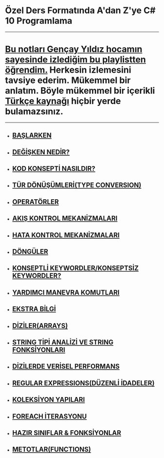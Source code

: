 # Özel Ders Formatında A'dan Z'ye C# 10 Programlama

***
# [Bu notları Gençay Yıldız hocamın sayesinde izlediğim bu playlistten öğrendim.](https://www.youtube.com/playlist?list=PLQVXoXFVVtp3e_urGZcMNAHx2Eo4Rm5Xk)  Herkesin izlemesini tavsiye ederim. Mükemmel bir anlatım. Böyle mükemmel bir içerikli [Türkçe kaynağı](https://www.youtube.com/c/Gen%C3%A7ayY%C4%B1ld%C4%B1z) hiçbir yerde bulamazsınız.
***

- ## [BAŞLARKEN](https://github.com/musauyumaznotes/CSharp_10_Programlama_Egitimi/blob/main/1-Ba%C5%9Flarken/ReadMe.md)
- ## [DEĞİŞKEN NEDİR?](https://github.com/musauyumaznotes/CSharp_10_Programlama_Egitimi/blob/main/2-De%C4%9Fi%C5%9Fken%20Nedir/ReadMe.md)
- ## [KOD KONSEPTİ NASILDIR?](https://github.com/musauyumaznotes/CSharp_10_Programlama_Egitimi/blob/main/3-Kod%20Konsepti%20Nas%C4%B1ld%C4%B1r/ReadMe.md)
- ## [TÜR DÖNÜŞÜMLERİ(TYPE CONVERSION)](https://github.com/musauyumaznotes/CSharp_10_Programlama_Egitimi/blob/main/4-T%C3%BCr%20D%C3%B6n%C3%BC%C5%9F%C3%BCmleri(Type%20Conversion)/ReadMe.md)
- ## [OPERATÖRLER](https://github.com/musauyumaznotes/CSharp_10_Programlama_Egitimi/blob/main/5-Operat%C3%B6rler/ReadMe.md)
- ## [AKIŞ KONTROL MEKANİZMALARI](https://github.com/musauyumaz/CSharp_10_Programlama_Egitimi/blob/main/6-Ak%C4%B1%C5%9F%20Kontrol%20Mekanizmalar%C4%B1/ReadMe.md)
- ## [HATA KONTROL MEKANİZMALARI](https://github.com/musauyumaz/CSharp_10_Programlama_Egitimi/blob/main/7-Hata%20Kontrol%20Mekanizmalar%C4%B1/ReadMe.md)
- ## [DÖNGÜLER](https://github.com/musauyumaz/CSharp_10_Programlama_Egitimi/blob/main/8-D%C3%B6ng%C3%BCler/ReadMe.md)
- ## [KONSEPTLİ KEYWORDLER/KONSEPTSİZ KEYWORDLER?](https://github.com/musauyumaz/CSharp_10_Programlama_Egitimi/blob/main/9-Konseptli%20Keywordler%26Konseptsiz%20Keywordler/ReadMe.md)
- ## [YARDIMCI MANEVRA KOMUTLARI](https://github.com/musauyumaz/CSharp_10_Programlama_Egitimi/blob/main/10-%20Yard%C4%B1mc%C4%B1%20Manevra%20Komutlar%C4%B1/ReadMe.md)
- ## [EKSTRA BİLGİ](https://github.com/musauyumaz/CSharp_10_Programlama_Egitimi/blob/main/11-Ekstra%20Bilgi/ReadMe.md)
- ## [DİZİLER(ARRAYS)](https://github.com/musauyumaz/CSharp_10_Programlama_Egitimi/blob/main/12-Diziler(Arrays)/ReadMe.md)
- ## [STRING TİPİ ANALİZİ VE STRING FONKSİYONLARI](https://github.com/musauyumaz/CSharp_10_Programlama_Egitimi/blob/main/13-String%20Tipi%20Analizi%20ve%20String%20Fonksiyonlar%C4%B1/ReadMe.md)
- ## [DİZİLERDE VERİSEL PERFORMANS](https://github.com/musauyumaz/CSharp_10_Programlama_Egitimi/blob/main/14%20-%20Dizilerde%20Verisel%20Performans/ReadMe.md)
- ## [REGULAR EXPRESSIONS(DÜZENLİ İDADELER)](https://github.com/musauyumaz/CSharp_10_Programlama_Egitimi/blob/main/15-Regular%20Expressions(D%C3%BCzenli%20%C4%B0fadeler)/ReadMe.md)
- ## [KOLEKSİYON YAPILARI](https://github.com/musauyumaz/CSharp_10_Programlama_Egitimi/blob/main/16-Koleksiyon%20Yap%C4%B1lar%C4%B1/ReadMe.md)
- ## [FOREACH İTERASYONU](https://github.com/musauyumaz/CSharp_10_Programlama_Egitimi/blob/main/17-Foreach%20Iterasyonu/ReadMe.md)
- ## [HAZIR SINIFLAR & FONKSİYONLAR](https://github.com/musauyumaz/CSharp_10_Programlama_Egitimi/blob/main/18-Haz%C4%B1r%20S%C4%B1n%C4%B1flar%20%26%20Fonksiyonlar/ReadMe.md)
- ## [METOTLAR(FUNCTIONS)](https://github.com/musauyumaz/CSharp_10_Programlama_Egitimi/blob/main/19-Metotlar(Functions)/ReadMe.md)
